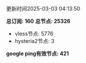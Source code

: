 更新时间2025-03-03 04:13:50

**总订阅: 160**
**总节点: 25326**
- vless节点: 5776
- hysteria2节点: 3

**google ping有效节点: 421**
